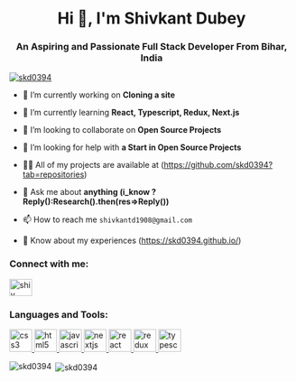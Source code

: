 <h1 align="center">Hi 👋, I'm Shivkant Dubey</h1>
<h3 align="center">An Aspiring and Passionate Full Stack Developer From Bihar, India</h3>


<!-- <p align="left"> <img src="https://komarev.com/ghpvc/?username=skd0394&label=Profile%20views&color=0e75b6&style=flat" alt="skd0394" /> </p> -->

<p align="left"> <a href="https://github.com/ryo-ma/github-profile-trophy"><img src="https://github-profile-trophy.vercel.app/?username=skd0394" alt="skd0394" /></a> </p>

- 🔭 I’m currently working on **Cloning a site**

- 🌱 I’m currently learning **React, Typescript, Redux, Next.js**

- 👯 I’m looking to collaborate on **Open Source Projects**

- 🤝 I’m looking for help with **a Start in Open Source Projects**

- 👨‍💻 All of my projects are available at (https://github.com/skd0394?tab=repositories)

- 💬 Ask me about **anything (i_know ? Reply():Research().then(res=>Reply())**

- 📫 How to reach me ``shivkantd1908@gmail.com``

- 📄 Know about my experiences (https://skd0394.github.io/)

<h3 align="left">Connect with me:</h3>
<p align="left">
<a href="https://linkedin.com/in/shiv kant dubey" target="blank"><img align="center" src="https://encrypted-tbn0.gstatic.com/images?q=tbn:ANd9GcTFeoFoAKYj9XL4Lp0cuUsR9MjuHeeC1xyw4DbEc2-yHxIvbK_hxBDpiQqAMlueYAWGl9U&usqp=CAU" alt="shiv kant dubey" height="30" width="40" /></a>
</p>

<h3 align="left">Languages and Tools:</h3>
<p align="left"> <a href="https://www.w3schools.com/css/" target="_blank" rel="noreferrer"> <img src="https://img.icons8.com/stickers/1x/css3.png" alt="css3" width="40" height="40"/> </a> <a href="https://www.w3.org/html/" target="_blank" rel="noreferrer"> <img src="https://img.icons8.com/external-justicon-lineal-color-justicon/1x/external-html-responsive-web-design-justicon-lineal-color-justicon.png" alt="html5" width="40" height="40"/> </a> <a href="https://developer.mozilla.org/en-US/docs/Web/JavaScript" target="_blank" rel="noreferrer"> <img src="https://img.icons8.com/arcade/256/javascript.png" alt="javascript" width="40" height="40"/> </a> <a href="https://nextjs.org/" target="_blank" rel="noreferrer"> <img src="https://t4.ftcdn.net/jpg/02/73/23/45/240_F_273234523_E01jxIZVTzObdHWeefGKhSHSelDhKJ9O.jpg" alt="nextjs" width="40" height="40"/> </a> <a href="https://reactjs.org/" target="_blank" rel="noreferrer"> <img src="https://img.icons8.com/clouds/1x/react.png" alt="react" width="40" height="40"/> </a> <a href="https://redux.js.org" target="_blank" rel="noreferrer"> <img src="https://img.icons8.com/color/1x/redux.png" alt="redux" width="40" height="40"/> </a> <a href="https://www.typescriptlang.org/" target="_blank" rel="noreferrer"> <img src="https://img.icons8.com/fluency/1x/typescript.png" alt="typescript" width="40" height="40"/> </a> </p>

<p><img align="left" src="https://github-readme-stats.vercel.app/api/top-langs?username=skd0394&show_icons=true&locale=en&layout=compact" alt="skd0394" /></p>

<p>&nbsp;<img align="center" src="https://github-readme-stats.vercel.app/api?username=skd0394&show_icons=true&locale=en" alt="skd0394" /></p>

<!-- <p><img align="center" src="https://github-readme-streak-stats.herokuapp.com/?user=skd0394&" alt="skd0397" /></p> -->
